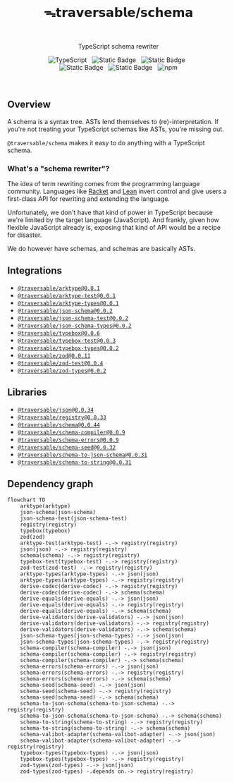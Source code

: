 <br>
<h1 align="center">ᯓ𝘁𝗿𝗮𝘃𝗲𝗿𝘀𝗮𝗯𝗹𝗲/𝘀𝗰𝗵𝗲𝗺𝗮</h1>
<br>

<p align="center">TypeScript schema rewriter</p>

<div align="center">
  <img alt="TypeScript" src="https://img.shields.io/badge/TypeScript-5.5%2B-blue?style=flat-square&logo=TypeScript&logoColor=4a9cf6">
  &nbsp;
  <img alt="Static Badge" src="https://img.shields.io/badge/ESM-supported-2d9574?style=flat-square&logo=JavaScript">
  &nbsp;
  <img alt="Static Badge" src="https://img.shields.io/badge/CJS-supported-2d9574?style=flat-square&logo=Node.JS">
  &nbsp;
</div>

<div align="center">
  <!-- <img alt="npm bundle size (scoped)" src="https://img.shields.io/bundlephobia/minzip/%40traversable/schema?style=flat-square&label=size">
  &nbsp; -->
  <img alt="Static Badge" src="https://img.shields.io/badge/%F0%9F%8C%B2-tree--shakeable-brightgreen?labelColor=white">
  &nbsp;
  <img alt="Static Badge" src="https://img.shields.io/static/v1?label=Hippocratic%20License&message=HL3-FULL&labelColor=5e2751&color=bc8c3d">
  &nbsp;
  <img alt="npm" src="https://img.shields.io/npm/dt/@traversable/registry?style=flat-square">
</div>
<br />

<br />

## Overview

A schema is a syntax tree. ASTs lend themselves to (re)-interpretation. If you're not treating your TypeScript schemas like ASTs, you're missing out.

`@traversable/schema` makes it easy to do anything with a TypeScript schema.

### What's a "schema rewriter"?

The idea of term rewriting comes from the programming language community. Languages like [Racket](https://planet.racket-lang.org/package-source/samsergey/rewrite.plt/1/0/planet-docs/manual/index.html) and [Lean](https://lean-lang.org/doc/reference/latest/The-Simplifier/Rewrite-Rules/) invert control and give users a first-class API for rewriting and extending the language.

Unfortunately, we don't have that kind of power in TypeScript because we're limited by the target language (JavaScript). And frankly, given how flexible JavaScript already is, exposing that kind of API would be a recipe for disaster.

We do however have schemas, and schemas are basically ASTs.

## Integrations

<ul>
  <li><a href="https://github.com/traversable/schema/tree/main/packages/"><code>@traversable/arktype@0.0.1</code></a></li>
  <li><a href="https://github.com/traversable/schema/tree/main/packages/"><code>@traversable/arktype-test@0.0.1</code></a></li>
  <li><a href="https://github.com/traversable/schema/tree/main/packages/"><code>@traversable/arktype-types@0.0.1</code></a></li>
  <li><a href="https://github.com/traversable/schema/tree/main/packages/"><code>@traversable/json-schema@0.0.2</code></a></li>
  <li><a href="https://github.com/traversable/schema/tree/main/packages/"><code>@traversable/json-schema-test@0.0.2</code></a></li>
  <li><a href="https://github.com/traversable/schema/tree/main/packages/"><code>@traversable/json-schema-types@0.0.2</code></a></li>
  <li><a href="https://github.com/traversable/schema/tree/main/packages/"><code>@traversable/typebox@0.0.6</code></a></li>
  <li><a href="https://github.com/traversable/schema/tree/main/packages/"><code>@traversable/typebox-test@0.0.3</code></a></li>
  <li><a href="https://github.com/traversable/schema/tree/main/packages/"><code>@traversable/typebox-types@0.0.2</code></a></li>
  <li><a href="https://github.com/traversable/schema/tree/main/packages/"><code>@traversable/zod@0.0.11</code></a></li>
  <li><a href="https://github.com/traversable/schema/tree/main/packages/"><code>@traversable/zod-test@0.0.4</code></a></li>
  <li><a href="https://github.com/traversable/schema/tree/main/packages/"><code>@traversable/zod-types@0.0.2</code></a></li>
</ul>

## Libraries

<ul>
  <li><a href="https://github.com/traversable/schema/tree/main/packages/"><code>@traversable/json@0.0.34</code></a></li>
  <li><a href="https://github.com/traversable/schema/tree/main/packages/"><code>@traversable/registry@0.0.33</code></a></li>
  <li><a href="https://github.com/traversable/schema/tree/main/packages/"><code>@traversable/schema@0.0.44</code></a></li>
  <!-- <li><a href="https://github.com/traversable/schema/tree/main/packages/"><code>schema-codec@0.0.0</code></a></li> -->
  <li><a href="https://github.com/traversable/schema/tree/main/packages/"><code>@traversable/schema-compiler@0.0.9</code></a></li>
  <li><a href="https://github.com/traversable/schema/tree/main/packages/"><code>@traversable/schema-errors@0.0.9</code></a></li>
  <!-- <li><a href="https://github.com/traversable/schema/tree/main/packages/"><code>schema-deep-equal@0.0.0</code></a></li> -->
  <li><a href="https://github.com/traversable/schema/tree/main/packages/"><code>@traversable/schema-seed@0.0.32</code></a></li>
  <li><a href="https://github.com/traversable/schema/tree/main/packages/"><code>@traversable/schema-to-json-schema@0.0.31</code></a></li>
  <li><a href="https://github.com/traversable/schema/tree/main/packages/"><code>@traversable/schema-to-string@0.0.31</code></a></li>
  <!-- <li><a href="https://github.com/traversable/schema/tree/main/packages/"><code>schema-to-validator@0.0.0</code></a></li> -->
</ul>

## Dependency graph

```mermaid
flowchart TD
    arktype(arktype)
    json-schema(json-schema)
    json-schema-test(json-schema-test)
    registry(registry)
    typebox(typebox)
    zod(zod)
    arktype-test(arktype-test) -.-> registry(registry)
    json(json) -.-> registry(registry)
    schema(schema) -.-> registry(registry)
    typebox-test(typebox-test) -.-> registry(registry)
    zod-test(zod-test) -.-> registry(registry)
    arktype-types(arktype-types) -.-> json(json)
    arktype-types(arktype-types) -.-> registry(registry)
    derive-codec(derive-codec) -.-> registry(registry)
    derive-codec(derive-codec) -.-> schema(schema)
    derive-equals(derive-equals) -.-> json(json)
    derive-equals(derive-equals) -.-> registry(registry)
    derive-equals(derive-equals) -.-> schema(schema)
    derive-validators(derive-validators) -.-> json(json)
    derive-validators(derive-validators) -.-> registry(registry)
    derive-validators(derive-validators) -.-> schema(schema)
    json-schema-types(json-schema-types) -.-> json(json)
    json-schema-types(json-schema-types) -.-> registry(registry)
    schema-compiler(schema-compiler) -.-> json(json)
    schema-compiler(schema-compiler) -.-> registry(registry)
    schema-compiler(schema-compiler) -.-> schema(schema)
    schema-errors(schema-errors) -.-> json(json)
    schema-errors(schema-errors) -.-> registry(registry)
    schema-errors(schema-errors) -.-> schema(schema)
    schema-seed(schema-seed) -.-> json(json)
    schema-seed(schema-seed) -.-> registry(registry)
    schema-seed(schema-seed) -.-> schema(schema)
    schema-to-json-schema(schema-to-json-schema) -.-> registry(registry)
    schema-to-json-schema(schema-to-json-schema) -.-> schema(schema)
    schema-to-string(schema-to-string) -.-> registry(registry)
    schema-to-string(schema-to-string) -.-> schema(schema)
    schema-valibot-adapter(schema-valibot-adapter) -.-> json(json)
    schema-valibot-adapter(schema-valibot-adapter) -.-> registry(registry)
    typebox-types(typebox-types) -.-> json(json)
    typebox-types(typebox-types) -.-> registry(registry)
    zod-types(zod-types) -.-> json(json)
    zod-types(zod-types) -.depends on.-> registry(registry)
```
